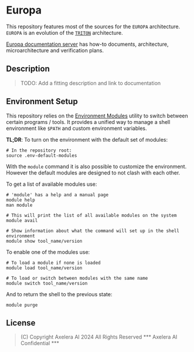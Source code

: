 # Europa

This repository features most of the sources for the `EUROPA` architecture. `EUROPA` is an evolution of the
[`TRITON`](https://git.axelera.ai/ai-hw-team/triton) architecture.

[Europa documentation server](https://doc.axelera.ai/prod/europa/) has how-to documents, architecture, microarchitecture and verification plans.

## Description

> TODO: Add a fitting description and link to documentation

## Environment Setup

This repository relies on the [Environment Modules](https://modules.readthedocs.io/en/latest/) utility to switch
between certain programs / tools. It provides a unified way to manage a shell environment like `$PATH` and custom
environment variables.

**TL;DR**: To turn on the environment with the default set of modules:

```shell
# In the repository root:
source .env-default-modules
```

With the `module` command it is also possible to customize the environment. However the default modules are designed
to not clash with each other.

To get a list of available modules use:

```shell
# 'module' has a help and a manual page
module help
man module

# This will print the list of all available modules on the system
module avail

# Show information about what the command will set up in the shell environment
module show tool_name/version
```

To enable one of the modules use:

```shell
# To load a module if none is loaded
module load tool_name/version

# To load or switch between modules with the same name
module switch tool_name/version
```

And to return the shell to the previous state:

```shell
module purge
```


## License

>  (C) Copyright Axelera AI 2024
>  All Rights Reserved
>  *** Axelera AI Confidential ***
